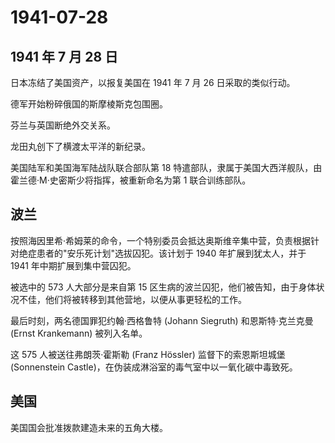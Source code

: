 # 1941-07-28

## 1941 年 7 月 28 日

日本冻结了美国资产，以报复美国在 1941 年 7 月 26 日采取的类似行动。

德军开始粉碎俄国的斯摩棱斯克包围圈。

芬兰与英国断绝外交关系。

龙田丸创下了横渡太平洋的新纪录。

美国陆军和美国海军陆战队联合部队第 18
特遣部队，隶属于美国大西洋舰队，由霍兰德·M·史密斯少将指挥，被重新命名为第
1 联合训练部队。

## 波兰

按照海因里希·希姆莱的命令，一个特别委员会抵达奥斯维辛集中营，负责根据针对绝症患者的"安乐死计划"选拔囚犯。该计划于
1940 年扩展到犹太人，并于 1941 年中期扩展到集中营囚犯。

被选中的 573 人大部分是来自第 15
区生病的波兰囚犯，他们被告知，由于身体状况不佳，他们将被转移到其他营地，以便从事更轻松的工作。

最后时刻，两名德国罪犯约翰·西格鲁特 (Johann Siegruth) 和恩斯特·克兰克曼
(Ernst Krankemann) 被列入名单。

这 575 人被送往弗朗茨·霍斯勒 (Franz Hössler) 监督下的索恩斯坦城堡
(Sonnenstein Castle)，在伪装成淋浴室的毒气室中以一氧化碳中毒致死。

## 美国

美国国会批准拨款建造未来的五角大楼。

